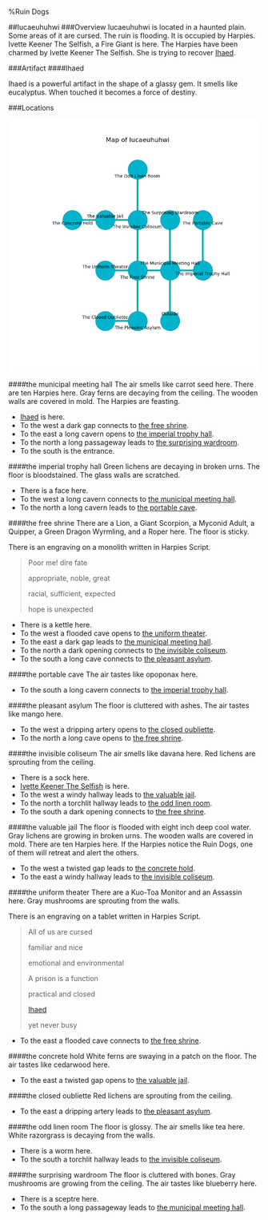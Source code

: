 %Ruin Dogs

##Iucaeuhuhwi
###Overview
Iucaeuhuhwi is located in a haunted plain. Some areas of it are cursed. The ruin is flooding. It is occupied by Harpies. <a name="Ivette-Keener-The-Selfish"></a>Ivette Keener The Selfish, a Fire Giant is here. The Harpies have been charmed by Ivette Keener The Selfish. She  is trying to recover [Ihaed](#Ihaed). 



###Artifact
####<a name="Ihaed"></a>Ihaed


Ihaed is a powerful artifact in the shape of a glassy gem. It smells like eucalyptus. When touched it becomes a force of destiny. 





###Locations


![](../v2/images/Iucaeuhuhwi.png)

####<a name="the-municipal-meeting-hall"></a>the municipal meeting hall
The air smells like carrot seed here. There are ten Harpies here. Gray ferns are decaying from the ceiling. The wooden walls are covered in mold. The Harpies are feasting. 



* [Ihaed](#Ihaed) is here.
* To the west a dark gap connects to [the free shrine](#the-free-shrine).
* To the east a long cavern opens to [the imperial trophy hall](#the-imperial-trophy-hall).
* To the north a long passageway leads to [the surprising wardroom](#the-surprising-wardroom).
* To the south is the entrance.


####<a name="the-imperial-trophy-hall"></a>the imperial trophy hall
Green lichens are decaying in broken urns. The floor is bloodstained. The glass walls are scratched. 



* There is a face here.
* To the west a long cavern connects to [the municipal meeting hall](#the-municipal-meeting-hall).
* To the north a long cavern leads to [the portable cave](#the-portable-cave).


####<a name="the-free-shrine"></a>the free shrine
There are a Lion, a Giant Scorpion, a Myconid Adult, a Quipper, a Green Dragon Wyrmling, and a Roper here. The floor is sticky. 

There is an engraving on a monolith written in Harpies Script. 

> Poor me! dire fate
>
> appropriate, noble, great
>
> racial, sufficient, expected
>
> hope is unexpected
>


* There is a kettle here.
* To the west a flooded cave opens to [the uniform theater](#the-uniform-theater).
* To the east a dark gap leads to [the municipal meeting hall](#the-municipal-meeting-hall).
* To the north a dark opening connects to [the invisible coliseum](#the-invisible-coliseum).
* To the south a long cave connects to [the pleasant asylum](#the-pleasant-asylum).


####<a name="the-portable-cave"></a>the portable cave
The air tastes like opoponax here. 



* To the south a long cavern connects to [the imperial trophy hall](#the-imperial-trophy-hall).


####<a name="the-pleasant-asylum"></a>the pleasant asylum
The floor is cluttered with ashes. The air tastes like mango here. 



* To the west a dripping artery opens to [the closed oubliette](#the-closed-oubliette).
* To the north a long cave opens to [the free shrine](#the-free-shrine).


####<a name="the-invisible-coliseum"></a>the invisible coliseum
The air smells like davana here. Red lichens are sprouting from the ceiling. 



* There is a sock here.
* [Ivette Keener The Selfish](#Ivette-Keener-The-Selfish) is here.
* To the west a windy hallway leads to [the valuable jail](#the-valuable-jail).
* To the north a torchlit hallway leads to [the odd linen room](#the-odd-linen-room).
* To the south a dark opening connects to [the free shrine](#the-free-shrine).


####<a name="the-valuable-jail"></a>the valuable jail
The floor is flooded with eight inch deep cool water. Gray lichens are growing in broken urns. The wooden walls are covered in mold. There are ten Harpies here. If the Harpies notice the Ruin Dogs, one of them will retreat and alert the others. 



* To the west a twisted gap leads to [the concrete hold](#the-concrete-hold).
* To the east a windy hallway leads to [the invisible coliseum](#the-invisible-coliseum).


####<a name="the-uniform-theater"></a>the uniform theater
There are a Kuo-Toa Monitor and an Assassin here. Gray mushrooms are sprouting from the walls. 

There is an engraving on a tablet written in Harpies Script. 

> All of us are cursed
>
> familiar and nice
>
> emotional and environmental
>
> A prison is a function
>
> practical and closed
>
> [Ihaed](#Ihaed)
>
> yet never busy
>


* To the east a flooded cave connects to [the free shrine](#the-free-shrine).


####<a name="the-concrete-hold"></a>the concrete hold
White ferns are swaying in a patch on the floor. The air tastes like cedarwood here. 



* To the east a twisted gap opens to [the valuable jail](#the-valuable-jail).


####<a name="the-closed-oubliette"></a>the closed oubliette
Red lichens are sprouting from the ceiling. 



* To the east a dripping artery leads to [the pleasant asylum](#the-pleasant-asylum).


####<a name="the-odd-linen-room"></a>the odd linen room
The floor is glossy. The air smells like tea here. White razorgrass is decaying from the walls. 



* There is a worm here.
* To the south a torchlit hallway leads to [the invisible coliseum](#the-invisible-coliseum).


####<a name="the-surprising-wardroom"></a>the surprising wardroom
The floor is cluttered with bones. Gray mushrooms are growing from the ceiling. The air tastes like blueberry here. 



* There is a sceptre here.
* To the south a long passageway leads to [the municipal meeting hall](#the-municipal-meeting-hall).


